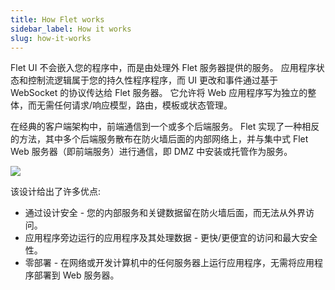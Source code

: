```yaml
---
title: How Flet works
sidebar_label: How it works
slug: how-it-works
---
```


Flet UI 不会嵌入您的程序中，而是由处理外 Flet 服务器提供的服务。 应用程序状态和控制流逻辑属于您的持久性程序程序，而 UI 更改和事件通过基于 WebSocket 的协议传达给 Flet 服务器。 它允许将 Web 应用程序写为独立的整体，而无需任何请求/响应模型，路由，模板或状态管理。

在经典的客户端架构中，前端通信到一个或多个后端服务。 Flet 实现了一种相反的方法，其中多个后端服务散布在防火墙后面的内部网络上，并与集中式 Flet Web 服务器（即前端服务）进行通信，即 DMZ 中安装或托管作为服务。

<div style={{textAlign: 'center'}}><img src="/website/img/blog/pglet-introduction/pglet-highlevel-design.png" /></div>

该设计给出了许多优点:

- 通过设计安全 - 您的内部服务和关键数据留在防火墙后面，而无法从外界访问。
- 应用程序旁边运行的应用程序及其处理数据 - 更快/更便宜的访问和最大安全性。
- 零部署 - 在网络或开发计算机中的任何服务器上运行应用程序，无需将应用程序部署到 Web 服务器。

